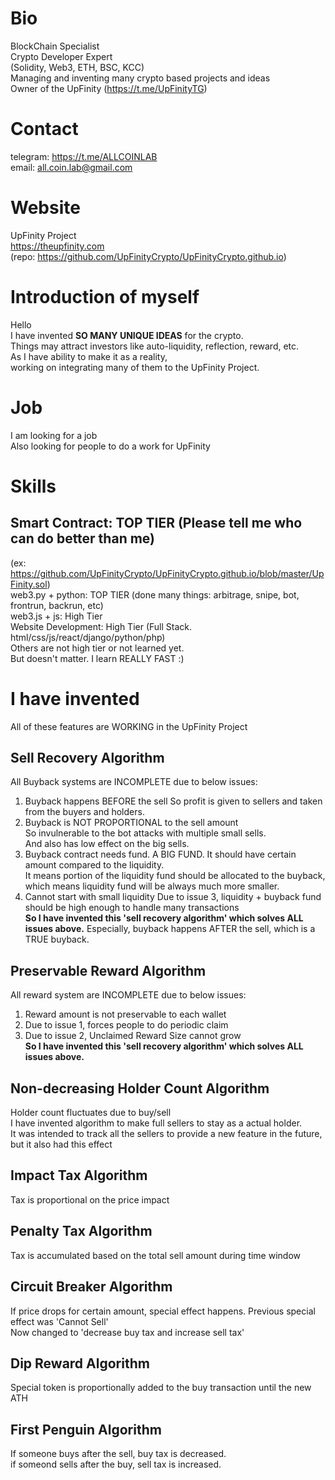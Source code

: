 # Bio
BlockChain Specialist  
Crypto Developer Expert   
(Solidity, Web3, ETH, BSC, KCC)  
Managing and inventing many crypto based projects and ideas  
Owner of the UpFinity (https://t.me/UpFinityTG)  

# Contact
telegram: https://t.me/ALLCOINLAB  
email: all.coin.lab@gmail.com  

# Website  
UpFinity Project  
https://theupfinity.com  
(repo: https://github.com/UpFinityCrypto/UpFinityCrypto.github.io)

# Introduction of myself
Hello  
I have invented **SO MANY UNIQUE IDEAS** for the crypto.  
Things may attract investors like auto-liquidity, reflection, reward, etc.  
As I have ability to make it as a reality,  
working on integrating many of them to the UpFinity Project.  

# Job
I am looking for a job  
Also looking for people to do a work for UpFinity  

# Skills
## Smart Contract: **TOP TIER (Please tell me who can do better than me)**  
(ex: https://github.com/UpFinityCrypto/UpFinityCrypto.github.io/blob/master/UpFinity.sol)  
web3.py + python: TOP TIER (done many things: arbitrage, snipe, bot, frontrun, backrun, etc)  
web3.js + js: High Tier  
Website Development: High Tier (Full Stack. html/css/js/react/django/python/php)  
Others are not high tier or not learned yet.  
But doesn't matter. I learn REALLY FAST :)  

# I have invented
All of these features are WORKING in the UpFinity Project

## Sell Recovery Algorithm
All Buyback systems are INCOMPLETE due to below issues:  
1. Buyback happens BEFORE the sell
So profit is given to sellers and taken from the buyers and holders.
2. Buyback is NOT PROPORTIONAL to the sell amount  
So invulnerable to the bot attacks with multiple small sells.  
And also has low effect on the big sells.
3. Buyback contract needs fund. A BIG FUND.
It should have certain amount compared to the liquidity.  
It means portion of the liquidity fund should be allocated to the buyback,  
which means liquidity fund will be always much more smaller.  
4. Cannot start with small liquidity
Due to issue 3, liquidity + buyback fund should be high enough to handle many transactions  
**So I have invented this 'sell recovery algorithm' which solves ALL issues above.**
Especially, buyback happens AFTER the sell, which is a TRUE buyback.

## Preservable Reward Algorithm
All reward system are INCOMPLETE due to below issues:  
1. Reward amount is not preservable to each wallet  
2. Due to issue 1, forces people to do periodic claim  
3. Due to issue 2, Unclaimed Reward Size cannot grow  
**So I have invented this 'sell recovery algorithm' which solves ALL issues above.**

## Non-decreasing Holder Count Algorithm
Holder count fluctuates due to buy/sell  
I have invented algorithm to make full sellers to stay as a actual holder.  
It was intended to track all the sellers to provide a new feature in the future,  
but it also had this effect  

## Impact Tax Algorithm
Tax is proportional on the price impact

## Penalty Tax Algorithm
Tax is accumulated based on the total sell amount during time window

## Circuit Breaker Algorithm
If price drops for certain amount, special effect happens.
Previous special effect was 'Cannot Sell'  
Now changed to 'decrease buy tax and increase sell tax'  

## Dip Reward Algorithm
Special token is proportionally added to the buy transaction until the new ATH

## First Penguin Algorithm
If someone buys after the sell, buy tax is decreased.  
if someond sells after the buy, sell tax is increased.  

